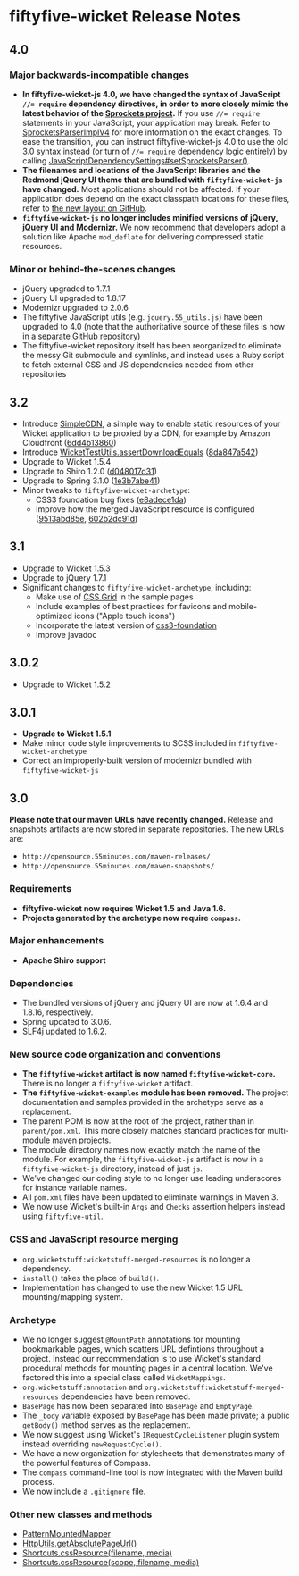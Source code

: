 # fiftyfive-wicket Release Notes

## 4.0

### Major backwards-incompatible changes

* **In fiftyfive-wicket-js 4.0, we have changed the syntax of JavaScript `//= require` dependency directives, in order to more closely mimic the latest behavior of the [Sprockets project][sprockets].** If you use `//= require` statements in your JavaScript, your application may break. Refer to [SprocketsParserImplV4][parser-v4] for more information on the exact changes. To ease the transition, you can instruct fiftyfive-wicket-js 4.0 to use the old 3.0 syntax instead (or turn of `//= require` dependency logic entirely) by calling [JavaScriptDependencySettings#setSprocketsParser()][set-parser].
* **The filenames and locations of the JavaScript libraries and the Redmond jQuery UI theme that are bundled with `fiftyfive-wicket-js` have changed.** Most applications should not be affected. If your application does depend on the exact classpath locations for these files, refer to [the new layout on GitHub][4.0-js-layout].
* **`fiftyfive-wicket-js` no longer includes minified versions of jQuery, jQuery UI and Modernizr.** We now recommend that developers adopt a solution like Apache `mod_deflate` for delivering compressed static resources.

### Minor or behind-the-scenes changes

* jQuery upgraded to 1.7.1
* jQuery UI upgraded to 1.8.17
* Modernizr upgraded to  2.0.6
* The fiftyfive JavaScript utils (e.g. `jquery.55_utils.js`) have been upgraded to 4.0 (note that the authoritative source of these files is now in [a separate GitHub repository][js-repo])
* The fiftyfive-wicket repository itself has been reorganized to eliminate the messy Git submodule and symlinks, and instead uses a Ruby script to fetch external CSS and JS dependencies needed from other repositories

[sprockets]:https://github.com/sstephenson/sprockets#readme
[parser-v4]:http://opensource.55minutes.com/apidocs/fiftyfive-wicket-all/4.0/fiftyfive/wicket/js/locator/SprocketsParserImplV4.html
[set-parser]:http://opensource.55minutes.com/apidocs/fiftyfive-wicket-all/4.0/fiftyfive/wicket/js/JavaScriptDependencySettings.html#setSprocketsParser%28fiftyfive.wicket.js.locator.SprocketsParser%29
[4.0-js-layout]:https://github.com/55minutes/fiftyfive-wicket/tree/v4.0/fiftyfive-wicket-js/src/main/resources/fiftyfive/wicket/js/lib
[js-repo]:https://github.com/55minutes/fiftyfive-util-js/

## 3.2

* Introduce [SimpleCDN](http://opensource.55minutes.com/apidocs/fiftyfive-wicket-all/3.2-SNAPSHOT/fiftyfive/wicket/resource/SimpleCDN.html), a simple way to enable static resources of your Wicket application to be proxied by a CDN, for example by Amazon Cloudfront ([6dd4b13860](https://github.com/55minutes/fiftyfive-wicket/commit/6dd4b13860a5918db56689a966741e1d23ef12e4))
* Introduce [WicketTestUtils.assertDownloadEquals](http://opensource.55minutes.com/apidocs/fiftyfive-wicket-all/3.2-SNAPSHOT/fiftyfive/wicket/test/WicketTestUtils.html#assertDownloadEquals%28org.apache.wicket.util.tester.WicketTester,%20java.lang.String,%20byte[]%29) ([8da847a542](https://github.com/55minutes/fiftyfive-wicket/commit/8da847a542312ec9438545e0ea9105e5ce9eccd7))
* Upgrade to Wicket 1.5.4
* Upgrade to Shiro 1.2.0 ([d048017d31](https://github.com/55minutes/fiftyfive-wicket/commit/d048017d31acb276f726df310bdfc89cef18fd65))
* Upgrade to Spring 3.1.0 ([1e3b7abe41](https://github.com/55minutes/fiftyfive-wicket/commit/1e3b7abe41a42d93d5ffbd2f3f9cf85942d1c7ad))
* Minor tweaks to `fiftyfive-wicket-archetype`:
  * CSS3 foundation bug fixes ([e8adece1da](https://github.com/55minutes/fiftyfive-wicket/commit/e8adece1da999c943b820ca060254de5d63c3b38))
  * Improve how the merged JavaScript resource is configured ([9513abd85e](https://github.com/55minutes/fiftyfive-wicket/commit/9513abd85e6f2e60a0c98a98a24dfd2a05748a78), [602b2dc91d](https://github.com/55minutes/fiftyfive-wicket/commit/602b2dc91d98b3f9ad15a8fdd754364b8eec1de8))

## 3.1

* Upgrade to Wicket 1.5.3
* Upgrade to jQuery 1.7.1
* Significant changes to `fiftyfive-wicket-archetype`, including:
  * Make use of [CSS Grid](http://cssgrid.net/) in the sample pages
  * Include examples of best practices for favicons and mobile-optimized icons ("Apple touch icons")
  * Incorporate the latest version of 
    [css3-foundation](https://github.com/55minutes/css3-foundation)
  * Improve javadoc

## 3.0.2

* Upgrade to Wicket 1.5.2

## 3.0.1

* **Upgrade to Wicket 1.5.1**
* Make minor code style improvements to SCSS included in `fiftyfive-wicket-archetype`
* Correct an improperly-built version of modernizr bundled with `fiftyfive-wicket-js`


## 3.0

**Please note that our maven URLs have recently changed.** Release and snapshots artifacts
are now stored in separate repositories. The new URLs are:

* `http://opensource.55minutes.com/maven-releases/`
* `http://opensource.55minutes.com/maven-snapshots/`

### Requirements

* **fiftyfive-wicket now requires Wicket 1.5 and Java 1.6.**
* **Projects generated by the archetype now require `compass`.**

### Major enhancements

* **Apache Shiro support**

### Dependencies

* The bundled versions of jQuery and jQuery UI are now at 1.6.4 and 1.8.16, respectively.
* Spring updated to 3.0.6.
* SLF4j updated to 1.6.2.

### New source code organization and conventions

* **The `fiftyfive-wicket` artifact is now named `fiftyfive-wicket-core`.** There is no longer
  a `fiftyfive-wicket` artifact.
* **The `fiftyfive-wicket-examples` module has been removed.** The project documentation and
  samples provided in the archetype serve as a replacement.
* The parent POM is now at the root of the project, rather than in `parent/pom.xml`. This more
  closely matches standard practices for multi-module maven projects.
* The module directory names now exactly match the name of the module. For example, the
  `fiftyfive-wicket-js` artifact is now in a `fiftyfive-wicket-js` directory, instead of just `js`.
* We've changed our coding style to no longer use leading underscores for instance variable names.
* All `pom.xml` files have been updated to eliminate warnings in Maven 3.
* We now use Wicket's built-in `Args` and `Checks` assertion helpers instead using `fiftyfive-util`.

### CSS and JavaScript resource merging

* `org.wicketstuff:wicketstuff-merged-resources` is no longer a dependency.
* `install()` takes the place of `build()`.
* Implementation has changed to use the new Wicket 1.5 URL mounting/mapping system.

### Archetype

* We no longer suggest `@MountPath` annotations for mounting bookmarkable pages, which scatters
  URL defintions throughout a project. Instead our recommendation is to use Wicket's standard
  procedural methods for mounting pages in a central location. We've factored this into a special
  class called `WicketMappings`.
* `org.wicketstuff:annotation` and `org.wicketstuff:wicketstuff-merged-resources` dependencies
  have been removed.
* `BasePage` has now been separated into `BasePage` and `EmptyPage`.
* The `_body` variable exposed by `BasePage` has been made private; a public `getBody()` method
  serves as the replacement.
* We now suggest using Wicket's `IRequestCycleListener` plugin system instead overriding
  `newRequestCycle()`.
* We have a new organization for stylesheets that demonstrates many of the powerful features of
  Compass.
* The `compass` command-line tool is now integrated with the Maven build process.
* We now include a `.gitignore` file.

### Other new classes and methods

* [PatternMountedMapper](http://opensource.55minutes.com/apidocs/fiftyfive-wicket-all/3.0-SNAPSHOT/index.html?fiftyfive/wicket/mapper/PatternMountedMapper.html)
* [HttpUtils.getAbsolutePageUrl()](http://opensource.55minutes.com/apidocs/fiftyfive-wicket-all/3.0-SNAPSHOT/fiftyfive/wicket/util/HttpUtils.html#getAbsolutePageUrl())
* [Shortcuts.cssResource(filename, media)](http://opensource.55minutes.com/apidocs/fiftyfive-wicket-all/3.0-SNAPSHOT/fiftyfive/wicket/util/Shortcuts.html#cssResource(java.lang.String,%20java.lang.String))
* [Shortcuts.cssResource(scope, filename, media)](http://opensource.55minutes.com/apidocs/fiftyfive-wicket-all/3.0-SNAPSHOT/fiftyfive/wicket/util/Shortcuts.html#cssResource(java.lang.Class,%20java.lang.String,%20java.lang.String))
